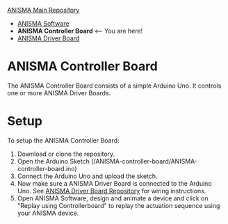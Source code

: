 
[ANISMA Main Repository](https://github.com/augmented-human-lab/ANISMA) 
* [ANISMA Software](https://github.com/augmented-human-lab/ANISMA-software)
* **ANISMA Controller Board** <-- You are here!
* [ANISMA Driver Board](https://github.com/augmented-human-lab/ANISMA-driver-board)

# ANISMA Controller Board

The ANISMA Controller Board consists of a simple Arduino Uno. It controls one or more ANISMA Driver Boards. 


# Setup

To setup the ANISMA Controller Board:
1. Download or clone the repository.
2. Open the Arduino Sketch (/ANISMA-controller-board/ANISMA-controller-board.ino)
3. Connect the Arduino Uno and upload the sketch.
4. Now make sure a ANISMA Driver Board is connected to the Arduino Uno. See [ANISMA Driver Board Repository](https://github.com/augmented-human-lab/ANISMA) for wiring instructions. 
5. Open ANISMA Software, design and animate a device and click on "Replay using Controllerboard" to replay the actuation sequence using your ANISMA device.
